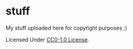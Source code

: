 # stuff

My stuff uploaded here for copyright purposes ;)

Licensed Under [CC0-1.0 License](https://github.com/catcosmicice/stuff/blob/master/LICENSE).
